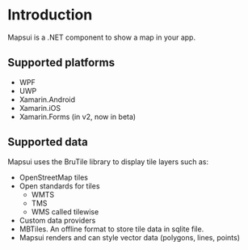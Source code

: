 # Introduction
Mapsui is a .NET component to show a map in your app.

## Supported platforms
- WPF
- UWP
- Xamarin.Android
- Xamarin.iOS
- Xamarin.Forms (in v2, now in beta)

## Supported data
Mapsui uses the BruTile library to display tile layers such as:
- OpenStreetMap tiles
- Open standards for tiles
  - WMTS
  - TMS
  - WMS called tilewise
- Custom data providers
- MBTiles. An offline format to store tile data in sqlite file.
- Mapsui renders and can style vector data (polygons, lines, points)
